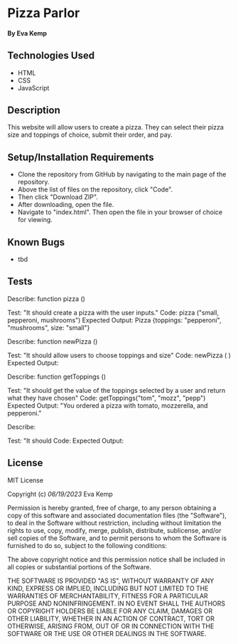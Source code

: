 # Pizza Parlor

#### **By Eva Kemp**

## Technologies Used

- HTML
- CSS
- JavaScript

## Description

This website will allow users to create a pizza. They can select their pizza size and toppings of choice, submit their order, and pay.

## Setup/Installation Requirements

- Clone the repository from GitHub by navigating to the main page of the repository.
- Above the list of files on the repository, click "Code".
- Then click "Download ZIP".
- After downloading, open the file.
- Navigate to "index.html". Then open the file in your browser of choice for viewing.

## Known Bugs

- tbd

## Tests

Describe: function pizza ()

Test: "It should create a pizza with the user inputs."
Code: pizza ("small, pepperoni, mushrooms")
Expected Output: Pizza {toppings: "pepperoni", "mushrooms", size: "small"}

Describe: function newPizza ()

Test: "It should allow users to choose toppings and size"
Code: newPizza ( )
Expected Output:

Describe: function getToppings ()

Test: "It should get the value of the toppings selected by a user and return what they have chosen"
Code: getToppings("tom", "mozz", "pepp")
Expected Output: "You ordered a pizza with tomato, mozzerella, and pepperoni."

Describe:

Test: "It should
Code:
Expected Output:

## License

MIT License

Copyright (c) _06/19/2023_ Eva Kemp

Permission is hereby granted, free of charge, to any person obtaining a copy
of this software and associated documentation files (the "Software"), to deal
in the Software without restriction, including without limitation the rights
to use, copy, modify, merge, publish, distribute, sublicense, and/or sell
copies of the Software, and to permit persons to whom the Software is
furnished to do so, subject to the following conditions:

The above copyright notice and this permission notice shall be included in all
copies or substantial portions of the Software.

THE SOFTWARE IS PROVIDED "AS IS", WITHOUT WARRANTY OF ANY KIND, EXPRESS OR
IMPLIED, INCLUDING BUT NOT LIMITED TO THE WARRANTIES OF MERCHANTABILITY,
FITNESS FOR A PARTICULAR PURPOSE AND NONINFRINGEMENT. IN NO EVENT SHALL THE
AUTHORS OR COPYRIGHT HOLDERS BE LIABLE FOR ANY CLAIM, DAMAGES OR OTHER
LIABILITY, WHETHER IN AN ACTION OF CONTRACT, TORT OR OTHERWISE, ARISING FROM,
OUT OF OR IN CONNECTION WITH THE SOFTWARE OR THE USE OR OTHER DEALINGS IN THE
SOFTWARE.
